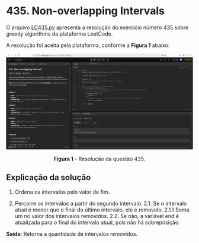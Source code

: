 # 435. Non-overlapping Intervals

O arquivo [LC435.py](./LC435.py) apresenta a resolução do exercício número 435 sobre greedy algorithms da plataforma LeetCode.

A resolução foi aceita pela plataforma, conforme a **Figura 1** abaixo:

<center>

![Resolução 435.py](../assets/435.png)

**Figura 1** - Resolução da questão 435.

</center>

## Explicação da solução

1. Ordena os intervalos pelo valor de fim.

2. Percorre os intervalos a partir do segundo intervalo.
  2.1. Se o intervalo atual é menor que o final do último intervalo, ele é removido.
    2.1.1 Soma um no valor dos intervalos removidos.
  2.2. Se não, a variável end é atualizada para o final do intervalo atual, pois não há sobreposição.

**Saída:** Retorna a quantidade de intervalos removidos.
